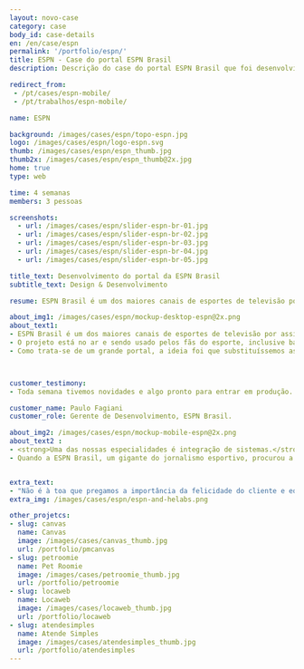 ```yaml
---
layout: novo-case
category: case
body_id: case-details
en: /en/case/espn
permalink: '/portfolio/espn/'
title: ESPN - Case do portal ESPN Brasil
description: Descrição do case do portal ESPN Brasil que foi desenvolvido pela HE:labs.

redirect_from:
 - /pt/cases/espn-mobile/
 - /pt/trabalhos/espn-mobile/

name: ESPN

background: /images/cases/espn/topo-espn.jpg
logo: /images/cases/espn/logo-espn.svg
thumb: /images/cases/espn/espn_thumb.jpg
thumb2x: /images/cases/espn/espn_thumb@2x.jpg
home: true
type: web

time: 4 semanas
members: 3 pessoas

screenshots:
  - url: /images/cases/espn/slider-espn-br-01.jpg
  - url: /images/cases/espn/slider-espn-br-02.jpg
  - url: /images/cases/espn/slider-espn-br-03.jpg
  - url: /images/cases/espn/slider-espn-br-04.jpg
  - url: /images/cases/espn/slider-espn-br-05.jpg

title_text: Desenvolvimento do portal da ESPN Brasil
subtitle_text: Design & Desenvolvimento

resume: ESPN Brasil é um dos maiores canais de esportes de televisão por assinatura do Brasil.

about_img1: /images/cases/espn/mockup-desktop-espn@2x.png
about_text1:
- ESPN Brasil é um dos maiores canais de esportes de televisão por assinatura do Brasil. Com versão responsiva, sanou diversos problemas com o público deste meio, que não conseguiam acessar o portal por um dispositivo mobile.
- O projeto está no ar e sendo usado pelos fãs do esporte, inclusive bateu recorde de audiência nos primeiros meses em que foi lançado.
- Como trata-se de um grande portal, a ideia foi que substituíssemos as páginas, uma por uma, para que os usuários não sentissem tanto a mudança. O portal, hoje, tem 100% de suporte para dispositivos mobile.



customer_testimony:
- Toda semana tivemos novidades e algo pronto para entrar em produção. Com tudo que temos feito juntos, a parceria vai durar bastante. Temos diversas empresas que têm feito a diferença para a ESPN e que nos mantém produzindo sempre no nosso ritmo editorial. A HE:labs é uma delas.

customer_name: Paulo Fagiani
customer_role: Gerente de Desenvolvimento, ESPN Brasil.

about_img2: /images/cases/espn/mockup-mobile-espn@2x.png
about_text2 :
- <strong>Uma das nossas especialidades é integração de sistemas.</strong>
- Quando a ESPN Brasil, um gigante do jornalismo esportivo, procurou a gente para construção do portal mobile, foi uma chance enorme para escrevermos história. Desenvolvemos e integramos uma nova aplicação com sistemas existentes, tudo em tempo recorde.


extra_text:
- "Não é à toa que pregamos a importância da felicidade do cliente e equipe, e das entregas de sistemas que funcionam perfeitamente bem."
extra_img: /images/cases/espn/espn-and-helabs.png

other_projetcs:
- slug: canvas
  name: Canvas
  image: /images/cases/canvas_thumb.jpg
  url: /portfolio/pmcanvas
- slug: petroomie
  name: Pet Roomie
  image: /images/cases/petroomie_thumb.jpg
  url: /portfolio/petroomie
- slug: locaweb
  name: Locaweb
  image: /images/cases/locaweb_thumb.jpg
  url: /portfolio/locaweb
- slug: atendesimples
  name: Atende Simples
  image: /images/cases/atendesimples_thumb.jpg
  url: /portfolio/atendesimples
---
```

